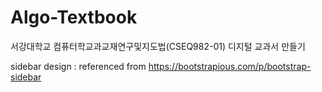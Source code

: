 # Algo-Textbook
서강대학교 컴퓨터학교과교재연구및지도법(CSEQ982-01) 디지털 교과서 만들기

sidebar design : referenced from  https://bootstrapious.com/p/bootstrap-sidebar
